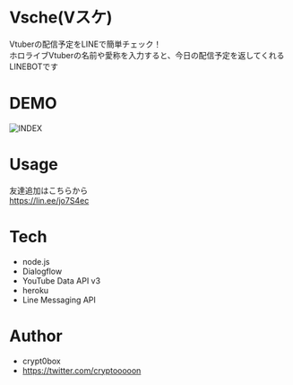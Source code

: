 # Vsche(Vスケ)

Vtuberの配信予定をLINEで簡単チェック！<br>
ホロライブVtuberの名前や愛称を入力すると、今日の配信予定を返してくれるLINEBOTです<br>

# DEMO
![INDEX](https://user-images.githubusercontent.com/50011163/99390951-c2442100-291c-11eb-977b-803d225236d0.JPG)

# Usage
友達追加はこちらから<br>
https://lin.ee/jo7S4ec

# Tech
* node.js
* Dialogflow
* YouTube Data API v3
* heroku
* Line Messaging API

# Author
* crypt0box
* https://twitter.com/cryptooooon
